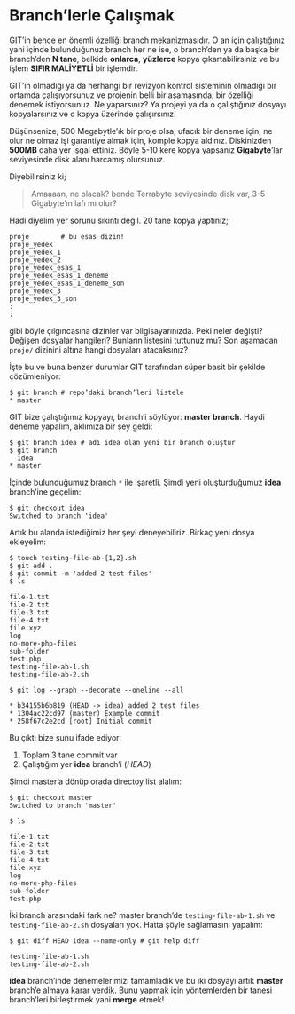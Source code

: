 # Branch’lerle Çalışmak

GIT’in bence en önemli özelliği branch mekanizmasıdır. O an için çalıştığınız
yani içinde bulunduğunuz branch her ne ise, o branch’den ya da başka bir
branch’den **N tane**, belkide **onlarca**, **yüzlerce** kopya
çıkartabilirsiniz ve bu işlem **SIFIR MALİYETLİ** bir işlemdir.

GIT’in olmadığı ya da herhangi bir revizyon kontrol sisteminin olmadığı bir
ortamda çalışıyorsunuz ve projenin belli bir aşamasında, bir özelliği denemek
istiyorsunuz. Ne yaparsınız? Ya projeyi ya da o çalıştığınız dosyayı
kopyalarsınız ve o kopya üzerinde çalışırsınız.

Düşünsenize, 500 Megabytle’ık bir proje olsa, ufacık bir deneme için, ne olur
ne olmaz işi garantiye almak için, komple kopya aldınız. Diskinizden **500MB**
daha yer işgal ettiniz. Böyle 5-10 kere kopya yapsanız **Gigabyte**’lar
seviyesinde disk alanı harcamış olursunuz.

Diyebilirsiniz ki; 

> Amaaaan, ne olacak? bende Terrabyte seviyesinde disk var, 3-5 Gigabyte’ın lafı mı olur?

Hadi diyelim yer sorunu sıkıntı değil. 20 tane kopya yaptınız;

    proje        # bu esas dizin!
    proje_yedek
    proje_yedek_1
    proje_yedek_2
    proje_yedek_esas_1
    proje_yedek_esas_1_deneme
    proje_yedek_esas_1_deneme_son
    proje_yedek_3
    proje_yedek_3_son
    :
    :

gibi böyle çılgıncasına dizinler var bilgisayarınızda. Peki neler değişti?
Değişen dosyalar hangileri? Bunların listesini tuttunuz mu? Son aşamadan
`proje/` dizinini altına hangi dosyaları atacaksınız?

İşte bu ve buna benzer durumlar GIT tarafından süper basit bir şekilde
çözümleniyor:

    $ git branch # repo’daki branch’leri listele
    * master

GIT bize çalıştığımız kopyayı, branch’i söylüyor: **master branch**. Haydi
deneme yapalım, aklımıza bir şey geldi:

    $ git branch idea # adı idea olan yeni bir branch oluştur
    $ git branch
      idea
    * master

İçinde bulunduğumuz branch `*` ile işaretli. Şimdi yeni oluşturduğumuz
**idea** branch’ine geçelim:

    $ git checkout idea
    Switched to branch 'idea'

Artık bu alanda istediğimiz her şeyi deneyebiliriz. Birkaç yeni dosya ekleyelim:

    $ touch testing-file-ab-{1,2}.sh
    $ git add .
    $ git commit -m 'added 2 test files'
    $ ls
    
    file-1.txt
    file-2.txt
    file-3.txt
    file-4.txt
    file.xyz
    log
    no-more-php-files
    sub-folder
    test.php
    testing-file-ab-1.sh
    testing-file-ab-2.sh
    
    $ git log --graph --decorate --oneline --all
    
    * b34155b6b819 (HEAD -> idea) added 2 test files
    * 1304ac22cd97 (master) Example commit
    * 258f67c2e2cd [root] Initial commit

Bu çıktı bize şunu ifade ediyor:

1. Toplam 3 tane commit var
1. Çalıştığım yer **idea** branch’i (*HEAD*)

Şimdi master’a dönüp orada directoy list alalım:

    $ git checkout master
    Switched to branch 'master'
    
    $ ls
    
    file-1.txt
    file-2.txt
    file-3.txt
    file-4.txt
    file.xyz
    log
    no-more-php-files
    sub-folder
    test.php

İki branch arasındaki fark ne? master branch’de `testing-file-ab-1.sh` ve
`testing-file-ab-2.sh` dosyaları yok. Hatta şöyle sağlamasını yapalım:

    $ git diff HEAD idea --name-only # git help diff
    
    testing-file-ab-1.sh
    testing-file-ab-2.sh

**idea** branch’inde denemelerimizi tamamladık ve bu iki dosyayı artık
**master** branch’e almaya karar verdik. Bunu yapmak için yöntemlerden bir
tanesi branch’leri birleştirmek yani **merge** etmek!
